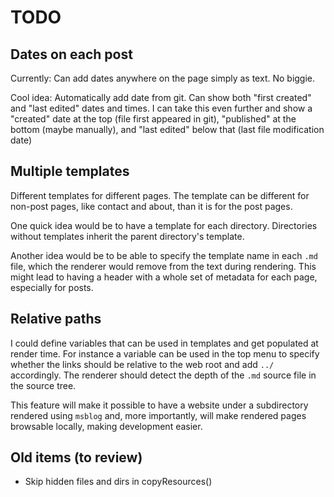 # TODO

## Dates on each post

Currently:
Can add dates anywhere on the page simply as text.  No biggie.

Cool idea:
Automatically add date from git.  Can show both "first created" and "last edited" dates and times.
I can take this even further and show a "created" date at the top (file first appeared in git),  "published" at the bottom (maybe manually), and "last edited" below that (last file modification date)

## Multiple templates

Different templates for different pages.  The template can be different for non-post pages, like contact and about, than it is for the post pages.

One quick idea would be to have a template for each directory.  Directories without templates inherit the parent directory's template.

Another idea would be to be able to specify the template name in each `.md` file, which the renderer would remove from the text during rendering.  This might lead to having a header with a whole set of metadata for each page, especially for posts.

## Relative paths

I could define variables that can be used in templates and get populated at render time.  For instance a variable can be used in the top menu to specify whether the links should be relative to the web root and add `../` accordingly.  The renderer should detect the depth of the `.md` source file in the source tree.

This feature will make it possible to have a website under a subdirectory rendered using `msblog` and, more importantly, will make rendered pages browsable locally, making development easier.

## Old items (to review)

- Skip hidden files and dirs in copyResources()
